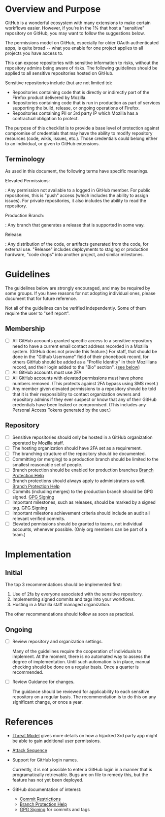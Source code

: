 # Overview and Purpose

GitHub is a wonderful ecosystem with many extensions to make certain
workflows easier. However, if you're in the 1% that host a "sensitive"
repository on GitHub, you may want to follow the suggestions below.

The permissions model on GitHub, especially for older OAuth
authenticated apps, is quite broad -- what you enable for one project
applies to all projects you have access to.

This can expose repositories with sensitive information to risks,
without the repository admins being aware of risks. The following
guidelines should be applied to all sensitive repositories hosted on
GitHub.

Sensitive repositories include (but are not limited to):

-   Repositories containing code that is directly or indirectly part of
    the Firefox product delivered by Mozilla.
-   Repositories containing code that is run in production as part of
    services supporting the build, release, or ongoing operations of
    Firefox.
-   Repositories containing PII or 3rd party IP which Mozilla has a
    contractual obligation to protect.

The purpose of this checklist is to provide a base level of protection
against compromise of credentials that may have the ability to modify
repository resources (code, wikis, issues, etc.). Those credentials
could belong either to an individual, or given to GitHub extensions.

## Terminology

As used in this document, the following terms have specific meanings.

Elevated Permissions:

:   Any permission not available to a logged in GitHub member. For
    public repositories, this is "push" access (which includes the
    ability to assign issues). For private repositories, it also
    includes the ability to read the repository.

Production Branch:

:   Any branch that generates a release that is supported in some way.

Release:

:   Any distribution of the code, or artifacts generated from the code,
    for external use. "Release" includes deployments to staging or
    production hardware, "code drops" into another project, and
    similar milestones.

# Guidelines

The guidelines below are strongly encouraged, and may be required by
some groups. If you have reasons for not adopting individual ones,
please document that for future reference.

Not all of the guidelines can be verified independently. Some of them
require the user to "self report".

## Membership

-   [ ] All GitHub accounts granted specific access to a sensitive
    repository need to have a current email contact address recorded in
    a Mozilla system. (GitHub does not provide this feature.) For staff,
    that should be done in the "Github Username" field of their
    phonebook record, for others GitHub should be added as a "Profile
    Identity" in their Mozillians record, and their login added to the
    "Bio" section". ([see below](#mozillians))
-   [ ] All GitHub accounts must use 2FA
-   [ ] All GitHub accounts with elevated permissions must have phone
    numbers removed. (This protects against 2FA bypass using SMS reset.)
-   [ ] Any member given elevated permissions to a repository should
    be told that it is their responsibility to contact organization
    owners and repository admins if they ever suspect or know that any
    of their GitHub credentials have been leaked or compromised. (This
    includes any Personal Access Tokens generated by the user.)

## Repository

-   [ ] Sensitive repositories should only be hosted in a GitHub
    organization operated by Mozilla staff.
-   [ ] The hosting organization should have 2FA set as a requirement.
-   [ ] The branching structure of the repository should be
    documented.
-   [ ] Committing (or merging) to a production branch should be
    limited to the smallest reasonable set of people.
-   [ ] Branch protection should be enabled for production branches
        [Branch Protection Help][]
-   [ ] Branch protections should always apply to administrators as
    well.
        [Branch Protection Help][]
-   [ ] Commits (including merges) to the production branch should be
    GPG signed.
        [GPG Signing][]
-   [ ] Important milestones, such as releases, should be marked by a
    signed tag.
        [GPG Signing][]
-   [ ] Important milestone achievement criteria should include an audit
    all relevant verified commits.
-   [ ] Elevated permissions should be granted to teams, not
    individual accounts, whenever possible. (Only org members can be
    part of a team.)

# Implementation

## Initial

The top 3 recommendations should be implemented first:

1.  Use of 2fa by everyone associated with the sensitive repository.
2.  Implementing signed commits and tags into your workflows.
3.  Hosting in a Mozilla staff managed organization.

The other recommendations should follow as soon as practical.

## Ongoing

-   [ ] Review repository and organization settings.

    Many of the guidelines require the cooperation of individuals to
    implement. At the moment, there is no automated way to assess the
    degree of implementation. Until such automation is in place, manual
    checking should be done on a regular basis. Once a quarter is
    recommended.

-   [ ] Review Guidance for changes.

    The guidance should be reviewed for applicability to each sensitive
    repository on a regular basis. The recommendation is to do this on
    any significant change, or once a year.

# References

- [Threat Model](threat.md) gives more details on how a hijacked 3rd
  party app might be able to gain additional user permissions.

- [Attack Sequence](graph.md)

- <span id="mozillians">Support for GitHub login names.</span>

  Currently, it is not possible to enter a GitHub login in a manner that
  is programatically retrievable. Bugs are on file to remedy this, but
  the feature has not yet been deployed.

- GitHub documentation of interest:
    - [Commit Restrictions][]
    - [Branch Protection Help][]
    - [GPG Signing][] for commits and tags



[Branch Protection Help]: https://help.github.com/articles/configuring-protected-branches/
[GPG Signing]: https://help.github.com/articles/about-required-commit-signing
[Commit Restrictions]: https://help.github.com/articles/about-branch-restrictions/
